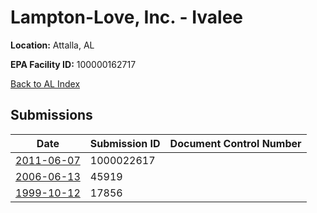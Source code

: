 # Lampton-Love, Inc. - Ivalee

**Location:** Attalla, AL

**EPA Facility ID:** 100000162717

[Back to AL Index](../../index.md)

## Submissions

| Date | Submission ID | Document Control Number |
|------|--------------|-------------------------|
| [2011-06-07](submissions/1000022617.md) | 1000022617 |  |
| [2006-06-13](submissions/45919.md) | 45919 |  |
| [1999-10-12](submissions/17856.md) | 17856 |  |
